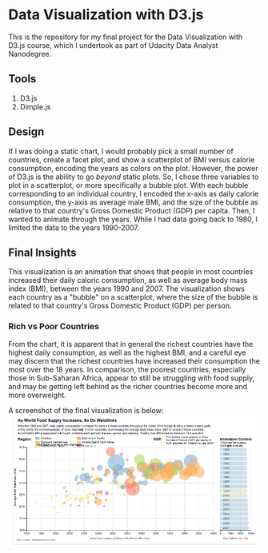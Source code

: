 # Data Visualization with D3.js 

This is the repository for my final project for the Data Visualization with D3.js course, which I undertook as part of Udacity Data Analyst Nanodegree.

## Tools

 1. D3.js
 2. Dimple.js

## Design

If I was doing a static chart, I would probably pick a small number of countries, create a facet plot, and show a scatterplot of BMI versus calorie consumption, encoding the years as colors on the plot. However, the power of D3.js is the ability to go *beyond* static plots.  So, I chose three variables to plot in a scatterplot, or more specifically a bubble plot.  With each bubble corresponding to an individual country, I encoded the x-axis as daily calorie consumption, the y-axis as average male BMI, and the size of the bubble as relative to that country's Gross Domestic Product (GDP) per capita.  Then, I wanted to animate through the years.  While I had data going back to 1980, I limited the data to the years 1990-2007.

## Final Insights

This visualization is an animation that shows that people in most countries increased their daily caloric consumption, as well as average body mass index (BMI), between the years 1990 and 2007.  The visualization shows each country as a "bubble" on a scatterplot, where the size of the bubble is related to that country's Gross Domestic Product (GDP) per person.  

### Rich vs Poor Countries

From the chart, it is apparent that in general the richest countries have the highest daily consumption, as well as the highest BMI, and a careful eye may discern that the richest countries have increased their consumption the most over the 18 years.  In comparison, the poorest countries, especially those in Sub-Saharan Africa, appear to still be struggling with food supply, and may be getting left behind as the richer countries become more and more overweight. 

A screenshot of the final visualization is below:
![final_viz](final_viz.png)
